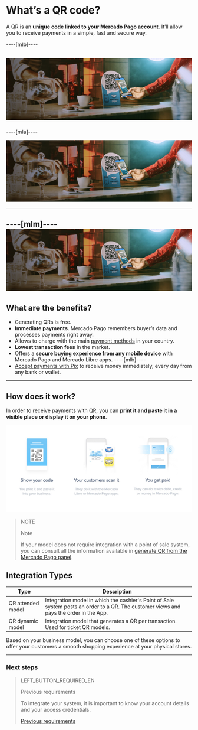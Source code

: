 # What’s a QR code?

A QR is an **unique code linked to your Mercado Pago account**. It’ll allow you to receive payments in a simple, fast and secure way.

----[mlb]----

![Pagos QR Mercado Pago](/images/mobile/qr_mla2.es.png)
------------
----[mla]----

![Pagos QR Mercado Pago](/images/mobile/qr_mla2.es.png)

------------
----[mlm]----
![Pagos QR Mercado Pago](/images/mobile/qr_mla2.es.png)
------------

## What are the benefits?

* Generating QRs is free.
* **Immediate payments**. Mercado Pago remembers buyer’s data and processes payments right away.
* Allows to charge with the main [payment methods](https://www.mercadopago.com.ar/ayuda/medios-de-pago-cuotas-promociones_264) in your country. 
* **Lowest transaction fees** in the market.
* Offers a **secure buying experience from any mobile device** with Mercado Pago and Mercado Libre apps.
----[mlb]----
* [Accept payments with Pix](https://www.mercadopago.com.br/pix) to receive money immediately, every day from any bank or wallet.
------------

## How does it work?

In order to receive payments with QR, you can **print it and paste it in a visible place or display it on your phone**.

![QR flow](/images/mobile/qr_flujo.en.png)

<span></span>
> NOTE
>
> Note
>
> If your model does not require integration with a point of sale system, you can consult all the information available in [generate QR from the Mercado Pago panel](https://www.mercadopago[FAKER][URL][DOMAIN]/developers/en/guides/in-person-payments/qr-code/integrations-front).

## Integration Types

| Type | Description |
| --- | --- |
| QR attended model | Integration model in which the cashier's Point of Sale system posts an order to a QR. The customer views and pays the order in the App.  |
| QR dynamic model  | Integration model that generates a QR per transaction. Used for ticket QR models.  |

Based on your business model, you can choose one of these options to offer your customers a smooth shopping experience at your physical stores.

---
### Next steps

> LEFT_BUTTON_REQUIRED_EN
>
> Previous requirements
>
>  To integrate your system, it is important to know your account details and your access credentials.
>
> [Previous requirements](https://www.mercadopago[FAKER][URL][DOMAIN]/developers/en/guides/in-person-payments/qr-code/pre-requisites)
